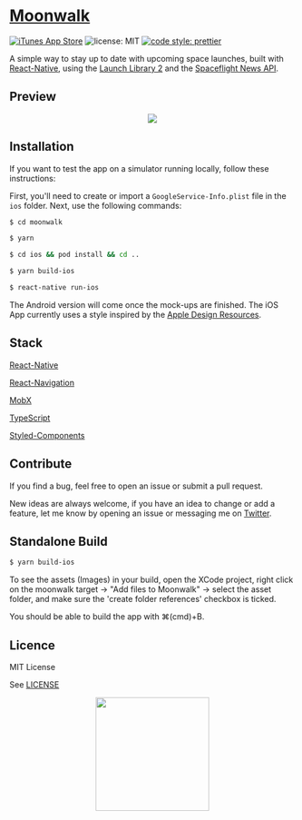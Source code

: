 # [Moonwalk](https://itunes.apple.com/us/app/moonwalk-rocket-launches/id1439376174)

[![iTunes App Store](https://img.shields.io/itunes/v/1439376174.svg?style=flat-square)](https://itunes.apple.com/us/app/moonwalk-rocket-launches/id1439376174)
![license: MIT](https://img.shields.io/github/license/mdubourg001/ssgo?style=flat-square)
[![code style: prettier](https://img.shields.io/badge/code_style-prettier-ff69b4.svg?style=flat-square)](https://github.com/prettier/prettier)

A simple way to stay up to date with upcoming space launches, built with [React-Native](https://github.com/facebook/react-native), using the [Launch Library 2](https://thespacedevs.com/) and the [Spaceflight News API](https://spaceflightnewsapi.net/).

## Preview

<p align="center">
  <img src="https://maximenory.com/public/mwpreview2.png" />
</p>

## Installation

If you want to test the app on a simulator running locally, follow these instructions:

First, you'll need to create or import a `GoogleService-Info.plist` file in the `ios` folder. Next, use the following commands:

```bash
$ cd moonwalk

$ yarn

$ cd ios && pod install && cd ..

$ yarn build-ios

$ react-native run-ios
```

The Android version will come once the mock-ups are finished. The iOS App currently uses a style inspired by the [Apple Design Resources](https://developer.apple.com/design/resources/).

<!-- Although not deployed on the Google Play Store yet, the app is able to run on Android devices. To run the app, simply use the `react-native run-android` command. (This is an ongoing feature, expect some layout issues). -->

## Stack

[React-Native](https://github.com/facebook/react-native)

[React-Navigation](https://reactnavigation.org/)

[MobX](https://mobx.js.org/)

[TypeScript](https://www.typescriptlang.org/)

[Styled-Components](https://www.styled-components.com/)

## Contribute

If you find a bug, feel free to open an issue or submit a pull request.

New ideas are always welcome, if you have an idea to change or add a feature, let me know by opening an issue or messaging me on [Twitter](https://twitter.com/MaximeNory).

## Standalone Build

```bash
$ yarn build-ios
```

To see the assets (Images) in your build, open the XCode project, right click on the moonwalk target -> "Add files to Moonwalk" -> select the asset folder, and make sure the 'create folder references' checkbox is ticked.

You should be able to build the app with ⌘(cmd)+B.

## Licence

MIT License

See [LICENSE](LICENSE)

<p align="center">
  <img width="200" src="https://maximenory.com/public/mwlogo.png" />
</p>

